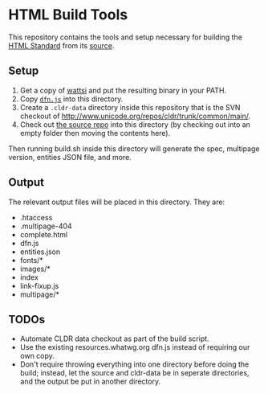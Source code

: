 # HTML Build Tools

This repository contains the tools and setup necessary for building the [HTML Standard](https://html.spec.whatwg.org/multipage/) from its [source](https://github.com/whatwg/html).

## Setup

1. Get a copy of [wattsi](https://github.com/whatwg/wattsi) and put the resulting binary in your PATH.
1. Copy [`dfn.js`](https://resources.whatwg.org/dfn.js) into this directory.
1. Create a `.cldr-data` directory inside this repository that is the SVN checkout of http://www.unicode.org/repos/cldr/trunk/common/main/.
1. Check out [the source repo](https://github.com/whatwg/html) into this directory (by checking out into an empty folder then moving the contents here).

Then running build.sh inside this directory will generate the spec, multipage version, entities JSON file, and more.

## Output

The relevant output files will be placed in this directory. They are:

- .htaccess
- .multipage-404
- complete.html
- dfn.js
- entities.json
- fonts/*
- images/*
- index
- link-fixup.js
- multipage/*

## TODOs

- Automate CLDR data checkout as part of the build script.
- Use the existing resources.whatwg.org dfn.js instead of requiring our own copy.
- Don't require throwing everything into one directory before doing the build; instead, let the source and cldr-data be in seperate directories, and the output be put in another directory.
